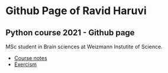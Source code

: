 # Github Page of Ravid Haruvi

## Python course 2021 - Github page

MSc student in Brain sciences at Weizmann Instutite of Science.


* [Course notes](https://github.com/Ravidh/Ravidh.github.io/blob/main/notes.md)
* [Exercism](https://github.com/Ravidh/Ravidh.github.io/blob/main/exercism_exercises.md)



 

